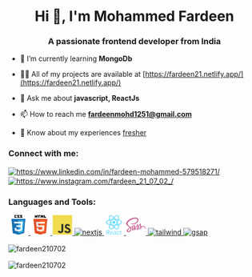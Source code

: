 <h1 align="center">Hi 👋, I'm Mohammed Fardeen</h1>
<h3 align="center">A passionate frontend developer from India</h3>

- 🌱 I’m currently learning **MongoDb**

- 👨‍💻 All of my projects are available at [https://fardeen21.netlify.app/](https://fardeen21.netlify.app/)

- 💬 Ask me about **javascript, ReactJs**

- 📫 How to reach me **fardeenmohd1251@gmail.com**

- 📄 Know about my experiences [fresher](https://www.canva.com/design/DAF0tSXoqPY/dJckE-nsWlwGG-4u8D733w/edit?utm_content=DAF0tSXoqPY&utm_campaign=designshare&utm_medium=link2&utm_source=sharebutton)

<h3 align="left">Connect with me:</h3>
<p align="left">
<a href="https://linkedin.com/in/https://www.linkedin.com/in/fardeen-mohammed-579518271/" target="blank"><img align="center" src="https://raw.githubusercontent.com/rahuldkjain/github-profile-readme-generator/master/src/images/icons/Social/linked-in-alt.svg" alt="https://www.linkedin.com/in/fardeen-mohammed-579518271/" height="30" width="40" /></a>
<a href="https://instagram.com/https://www.instagram.com/fardeen_21_07_02_/" target="blank"><img align="center" src="https://raw.githubusercontent.com/rahuldkjain/github-profile-readme-generator/master/src/images/icons/Social/instagram.svg" alt="https://www.instagram.com/fardeen_21_07_02_/" height="30" width="40" /></a>
</p>

<h3 align="left">Languages and Tools:</h3>
<p align="left"> <a href="https://www.w3schools.com/css/" target="_blank" rel="noreferrer"> <img src="https://raw.githubusercontent.com/devicons/devicon/master/icons/css3/css3-original-wordmark.svg" alt="css3" width="40" height="40"/> </a> <a href="https://www.w3.org/html/" target="_blank" rel="noreferrer"> <img src="https://raw.githubusercontent.com/devicons/devicon/master/icons/html5/html5-original-wordmark.svg" alt="html5" width="40" height="40"/> </a> <a href="https://developer.mozilla.org/en-US/docs/Web/JavaScript" target="_blank" rel="noreferrer"> <img src="https://raw.githubusercontent.com/devicons/devicon/master/icons/javascript/javascript-original.svg" alt="javascript" width="40" height="40"/> </a> <a href="https://nextjs.org/" target="_blank" rel="noreferrer"> <img src="https://cdn.worldvectorlogo.com/logos/nextjs-2.svg" alt="nextjs" width="40" height="40"/> </a> <a href="https://reactjs.org/" target="_blank" rel="noreferrer"> <img src="https://raw.githubusercontent.com/devicons/devicon/master/icons/react/react-original-wordmark.svg" alt="react" width="40" height="40"/> </a> <a href="https://sass-lang.com" target="_blank" rel="noreferrer"> <img src="https://raw.githubusercontent.com/devicons/devicon/master/icons/sass/sass-original.svg" alt="sass" width="40" height="40"/> </a> <a href="https://tailwindcss.com/" target="_blank" rel="noreferrer"> <img src="https://www.vectorlogo.zone/logos/tailwindcss/tailwindcss-icon.svg" alt="tailwind" width="40" height="40"/> </a> 
<a href="https://gsap.com/" target="_blank" rel="noreferrer"> <img src="https://assets.codepen.io/32887/greensock-logo-man.svg" alt="gsap" width="40" height="40"/> </a>
</p>

<p><img align="center" src="https://github-readme-stats.vercel.app/api/top-langs?username=fardeen210702&show_icons=true&locale=en&layout=compact" alt="fardeen210702" /></p>

<p><img align="center" src="https://github-readme-streak-stats.herokuapp.com/?user=fardeen210702&" alt="fardeen210702" /></p>

